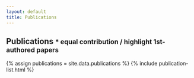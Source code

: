 ```yaml
---
layout: default
title: Publications
---
```


## Publications <small>* equal contribution / highlight 1st-authored papers </small>

{% assign publications = site.data.publications %}
{% include publication-list.html %}